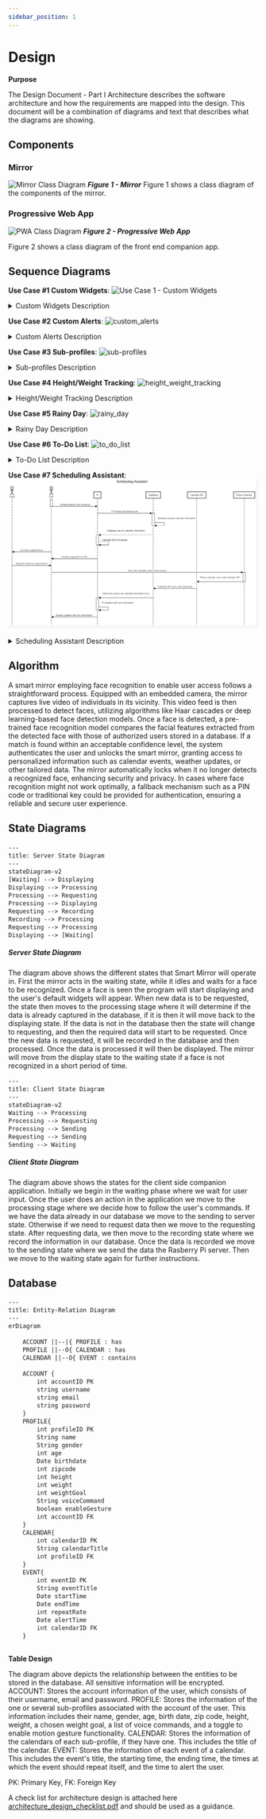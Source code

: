 ```yaml
---
sidebar_position: 1
---
```

# Design
**Purpose**

The Design Document - Part I Architecture describes the software architecture and how the requirements are mapped into the design. This document will be a combination of diagrams and text that describes what the diagrams are showing.

## Components

### Mirror
![Mirror Class Diagram](https://github.com/Capstone-Projects-2023-Fall/project-smart-mirror/assets/123747098/91f96b41-9c39-415c-a9e3-899e8199d895)
***Figure 1 - Mirror***
Figure 1 shows a class diagram of the components of the mirror.

### Progressive Web App
![PWA Class Diagram](https://github.com/Capstone-Projects-2023-Fall/project-smart-mirror/assets/123747098/6ddb71c0-8c7a-44dc-9a22-5ecb1bb54983)
***Figure 2 - Progressive Web App***

Figure 2 shows a class diagram of the front end companion app.

## Sequence Diagrams

**Use Case #1 Custom Widgets**: 
![Use Case 1 - Custom Widgets](https://github.com/Capstone-Projects-2023-Fall/project-smart-mirror/assets/123747098/77f4e202-5f4a-4507-b4a8-98698a2a7d83)

<details>
<summary>
Custom Widgets Description
</summary>

**Custom Widgets**: The user wants to view a custom widget on their current mirror layout so that they can view current stock quotes when they look at the mirror in the morning.

The user:
1. Opens the companion app.
2. Navigates to the Widget section of the app.
3. Presses the Add New Widget button. 
4. Selects a stock-related widget from the list of widgets available.
5. Chooses which sub-profile and where on the mirror the widget shall be added.
6. Saves their progress.
7. Walks up to the mirror to turn the mirror on.
8. Observes the mirror reflecting the user's changes.
</details>

**Use Case #2 Custom Alerts**:
![custom_alerts](https://github.com/Capstone-Projects-2023-Fall/project-smart-mirror/assets/123747098/cf5c65fb-6911-4288-ba3b-690ccff1ba17)

<details>
<summary>
Custom Alerts Description
</summary>

**Custom Alerts**: The user wants to view a custom widget on their current mirror layout so that they can view current stock quotes when they look at the mirror in the morning.

The user:
1. Opens the companion app.
2. Navigates to the Reminder section of the app.
3. Presses the New Reminder button.
4. Clicks on the title field and gives the reminder a title. (Optional) (There will be a default value.)
5. Clicks on the time field to input the date and time that the timer should go off.
6. Saves their progress.
7. When the date and time of the reminder matches the current date and time, is alerted by the mirror turning on its screen, displaying the title, time and date of the alarm for 10 seconds, and playing a soft sound.

</details>

**Use Case #3 Sub-profiles**:
![sub-profiles](https://github.com/Capstone-Projects-2023-Fall/project-smart-mirror/assets/123747098/4b023b85-80e9-49d5-b5a8-1a768fa66110)


<details>
<summary>
Sub-profiles Description
</summary>

**Sub-profiles**: A user wants to create a sub-profile for someone else who also uses the mirror at 5pm on Sundays.

The user:
1. Opens the companion app.
2. Navigates to the Sub-Profile section of the app.
3. Clicks on the Create Sub-Profile button.
4. Clicks on the title field and gives the Sub-Profile a name.
5. Adds and customizes the elements on the mirror layout of the new Sub-Profile.
6. Inputs Sunday and 5pm into the Scheduled Switching field.
7. Saves their progress.
8. Is able to view their sub-profile on the mirror at 5pm on Sundays.
</details>

**Use Case #4 Height/Weight Tracking**:
 ![height_weight_tracking](https://github.com/Capstone-Projects-2023-Fall/project-smart-mirror/assets/123747098/8655b091-f76e-413a-a765-ffa2ff184ea6)

<details>
<summary>
Height/Weight Tracking Description
</summary>

**Height/Weight Tracking**: A user wants to set a weight goal from scratch and track their height and weight so they will have an easy way to access the knowledge needed to work towards their ideal weight.

The user: 
1. Opens the companion app.
2. Navigates to the Health section of the app.
3. Presses the Add Weight Goal button.
4. Inputs their desired weight.
5. Inputs their height and weight.
6. Saves their progress.
7. May update their height and weight when they wish.
9. Adds the built-in health widget to their sub-profile.
8. Is able to view their weight goal and weight history.
</details>

**Use Case #5 Rainy Day**:
![rainy_day](https://github.com/Capstone-Projects-2023-Fall/project-smart-mirror/assets/123747098/2dd0c66b-48c8-4f37-a481-a707eb9947ee)

<details>
<summary>
Rainy Day Description
</summary>

**Rainy Day**: A user that wants to be informed on what to wear throughout the day as they are rushing to get ready to leave the house for work.

The user:
1. They step in front of the mirror as they do their daily morning routine in the bathroom.
2. The camera detects the user’s face with the camera and turns on the screen display behind the 2 way mirror.
3. The mirror's Rasberry Pi retrieves data from the Open Weather API.
3. The mirrors widget display shows a heavy rain forecast icon in the afternoon despite being currently clear as day.
4. The user remembers to grab their raincoat and umbrella and goes about their day avoiding the uncomfortableness of cold rain.
</details>


**Use Case #6 To-Do List**:
![to_do_list](https://github.com/Capstone-Projects-2023-Fall/project-smart-mirror/assets/123747098/f73ab6e3-cdc9-452e-949a-0a06f6a2e17b)

<details>
<summary>
To-Do List Description
</summary>

**To-Do List**: A user that has a busy day full of important tasks to do wants to reference his Todo list on the cloud when they’re at home

The user:
1. The user opens up the smart mirror companion app and fills out his important task of checking in with his family member weekly after work.
2. The user goes about his normal routine, gets back home later on and views their mirror which reminds them of their task.
3. After being reminded, they call their family members and see how they are doing.
4. When the call is finished they open the companion app and check off their task for this week.
</details>

**Use Case #7  Scheduling Assistant**:
![Alt text](image.png)
<details>
<summary>
Scheduling Assistant Description
</summary>

**Scheduling Assistant**: A user that has a strict schedule of appointments with their clients wants to view their schedule at their workshop.

The user: 
1. The user steps in front of their mirror at their workshop.
2. The camera detects the user’s face with the camera and turns on the screen display behind the 2 way mirror.
3. User glances at the calendar display widget on the screen and sees that their next appointment is in 20 minutes.
4. They get ready for their appointment with their client.
5. The client asks to have a followup appointment next month, the user decides to mark this in their companion app.
6. They open their google calendar app and denote the information for this event.
7. They will click submit and the event will appear on their smart mirror the day of the event.
8. On the day of the next event, the event shows on the display.
</details>



## Algorithm

A smart mirror employing face recognition to enable user access follows a straightforward process. Equipped with an embedded camera, the mirror captures live video of individuals in its vicinity. This video feed is then processed to detect faces, utilizing algorithms like Haar cascades or deep learning-based face detection models. Once a face is detected, a pre-trained face recognition model compares the facial features extracted from the detected face with those of authorized users stored in a database. If a match is found within an acceptable confidence level, the system authenticates the user and unlocks the smart mirror, granting access to personalized information such as calendar events, weather updates, or other tailored data. The mirror automatically locks when it no longer detects a recognized face, enhancing security and privacy. In cases where face recognition might not work optimally, a fallback mechanism such as a PIN code or traditional key could be provided for authentication, ensuring a reliable and secure user experience.


## State Diagrams
```mermaid
---
title: Server State Diagram
---
stateDiagram-v2
[Waiting] --> Displaying
Displaying --> Processing
Processing --> Requesting
Processing --> Displaying
Requesting --> Recording
Recording --> Processing
Requesting --> Processing
Displaying --> [Waiting]
```

##### Server State Diagram
The diagram above shows the different states that Smart Mirror will operate in. First the mirror acts in the waiting state, while it idles and waits for a face to be recognized. Once a face is seen the program will start displaying and the user's default widgets will appear. When new data is to be requested, the state then moves to the processing stage where it will determine if the data is already captured in the database, if it is then it will move back to the displaying state. If the data is not in the database then the state will change to requesting, and then the required data will start to be requested. Once the new data is requested, it will be recorded in the database and then processed. Once the data is processed it will then be displayed. The mirror will move from the display state to the waiting state if a face is not recognized in a short period of time.

```mermaid
---
title: Client State Diagram
---
stateDiagram-v2
Waiting --> Processing
Processing --> Requesting
Processing --> Sending
Requesting --> Sending
Sending --> Waiting
```

##### Client State Diagram
The diagram above shows the states for the client side companion application. Initially we begin in the waiting phase where we wait for user input. Once the user does an action in the application we move to the processing stage where we decide how to follow the user's commands. If we have the data already in our database we move to the sending to server state. Otherwise if we need to request data then we move to the requesting state. After requesting data, we then move to the recording state where we record the information in our database. Once the data is recorded we move to the sending state where we send the data the Rasberry Pi server. Then we move to the waiting state again for further instructions.




## Database

```mermaid
---
title: Entity-Relation Diagram
---
erDiagram

    ACCOUNT ||--|{ PROFILE : has
    PROFILE ||--O{ CALENDAR : has
    CALENDAR ||--O{ EVENT : contains
    
    ACCOUNT {
        int accountID PK
        string username
        string email
        string password
    }
    PROFILE{
        int profileID PK
        String name
        String gender
        int age
        Date birthdate
        int zipcode
        int height
        int weight
        int weightGoal
        String voiceCommand
        boolean enableGesture
        int accountID FK
    }
    CALENDAR{
        int calendarID PK
        String calendarTitle
        int profileID FK
    }
    EVENT{
        int eventID PK
        String eventTitle
        Date startTime
        Date endTime
        int repeatRate
        Date alertTime
        int calendarID FK
    }
    
```

**Table Design**

The diagram above depicts the relationship between the entities to be stored in the database. All sensitive information will be encrypted.
ACCOUNT: Stores the account information of the user, which consists of their username, email and password.
PROFILE: Stores the information of the one or several sub-profiles associated with the account of the user. This information includes their name, gender, age, birth date, zip code, height, weight, a chosen weight goal, a list of voice commands, and a toggle to enable motion gesture functionality.
CALENDAR: Stores the information of the calendars of each sub-profile, if they have one. This includes the title of the calendar.
EVENT: Stores the information of each event of a calendar. This includes the event's title, the starting time, the ending time, the times at which the event should repeat itself, and the time to alert the user.

PK: Primary Key, FK: Foreign Key

A check list for architecture design is attached here [architecture\_design\_checklist.pdf](https://templeu.instructure.com/courses/106563/files/16928870/download?wrap=1 "architecture_design_checklist.pdf")  and should be used as a guidance.
